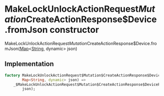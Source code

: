 


# MakeLockUnlockActionRequest$Mutation$CreateActionResponse$Device.fromJson constructor







MakeLockUnlockActionRequest$Mutation$CreateActionResponse$Device.fromJson([Map](https://api.flutter.dev/flutter/dart-core/Map-class.html)&lt;[String](https://api.flutter.dev/flutter/dart-core/String-class.html), dynamic> json)





## Implementation

```dart
factory MakeLockUnlockActionRequest$Mutation$CreateActionResponse$Device.fromJson(
        Map<String, dynamic> json) =>
    _$MakeLockUnlockActionRequest$Mutation$CreateActionResponse$DeviceFromJson(
        json);
```








